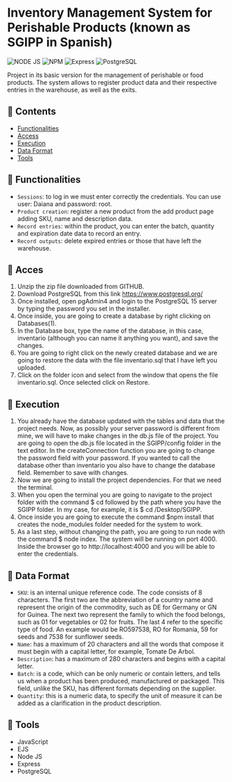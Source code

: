 # Inventory Management System for Perishable Products (known as SGIPP in Spanish)

![NODE JS](https://img.shields.io/badge/Node%20js-339933?style=for-the-badge&logo=nodedotjs&logoColor=white)
![NPM](https://img.shields.io/badge/npm-CB3837?style=for-the-badge&logo=npm&logoColor=white)
![Express](https://img.shields.io/badge/Express%20js-000000?style=for-the-badge&logo=express&logoColor=white)
![PostgreSQL](https://img.shields.io/badge/PostgreSQL-316192?style=for-the-badge&logo=postgresql&logoColor=white)

Project in its basic version for the management of perishable or food products. The system allows to register product data and their respective entries in the warehouse, as well as the exits.
## :scroll: Contents
- [Functionalities](functionalities)
- [Access](access)
- [Execution](execution)
- [Data Format](data-format)
- [Tools](tools)
## :hammer: Functionalities
- `Sessions`: to log in we must enter correctly the credentials. You can use user: Daiana and password: root.
- `Product creation`: register a new product from the add product page adding SKU, name and description data.
- `Record entries`: within the product, you can enter the batch, quantity and expiration date data to record an entry.
- `Record outputs`: delete expired entries or those that have left the warehouse.
## :open_file_folder: Acces
1. Unzip the zip file downloaded from GITHUB.
2. Download PostgreSQL from this link https://www.postgresql.org/
3. Once installed, open pgAdmin4 and login to the PostgreSQL 15 server by typing the password you set in the installer.
4. Once inside, you are going to create a database by right clicking on Databases(1).
5. In the Database box, type the name of the database, in this case, inventario (although you can name it anything you want), and save the changes.
6. You are going to right click on the newly created database and we are going to restore the data with the file inventario.sql that I have left you uploaded.
7. Click on the folder icon and select from the window that opens the file inventario.sql. Once selected click on Restore.
## :wrench: Execution
1. You already have the database updated with the tables and data that the project needs. Now, as possibly your server password is different from mine, we will have to make changes in the db.js file of the project. You are going to open the db.js file located in the SGIPP/config folder in the text editor. In the createConnection function you are going to change the password field with your password. If you wanted to call the database other than inventario you also have to change the database field. Remember to save with changes.
2. Now we are going to install the project dependencies. For that we need the terminal.
3. When you open the terminal you are going to navigate to the project folder with the command $ cd followed by the path where you have the SGIPP folder. In my case, for example, it is $ cd /Desktop/SGIPP.
4. Once inside you are going to execute the command $npm install that creates the node_modules folder needed for the system to work.
5. As a last step, without changing the path, you are going to run node with the command $ node index. The system will be running on port 4000. Inside the browser go to http://localhost:4000 and you will be able to enter the credentials.
## :abacus: Data Format
- `SKU`: is an internal unique reference code. The code consists of 8 characters. The first two are the abbreviation of a country name and represent the origin of the commodity, such as DE for Germany or GN for Guinea. The next two represent the family to which the food belongs, such as 01 for vegetables or 02 for fruits. The last 4 refer to the specific type of food. An example would be RO597538, RO for Romania, 59 for seeds and 7538 for sunflower seeds.
- `Name`: has a maximum of 20 characters and all the words that compose it must begin with a capital letter, for example, Tomate De Arbol.
- `Description`: has a maximum of 280 characters and begins with a capital letter.
- `Batch`: is a code, which can be only numeric or contain letters, and tells us when a product has been produced, manufactured or packaged. This field, unlike the SKU, has different formats depending on the supplier.
- `Quantity`: this is a numeric data, to specify the unit of measure it can be added as a clarification in the product description.
## :toolbox: Tools
- JavaScript
- EJS
- Node JS
- Express
- PostgreSQL